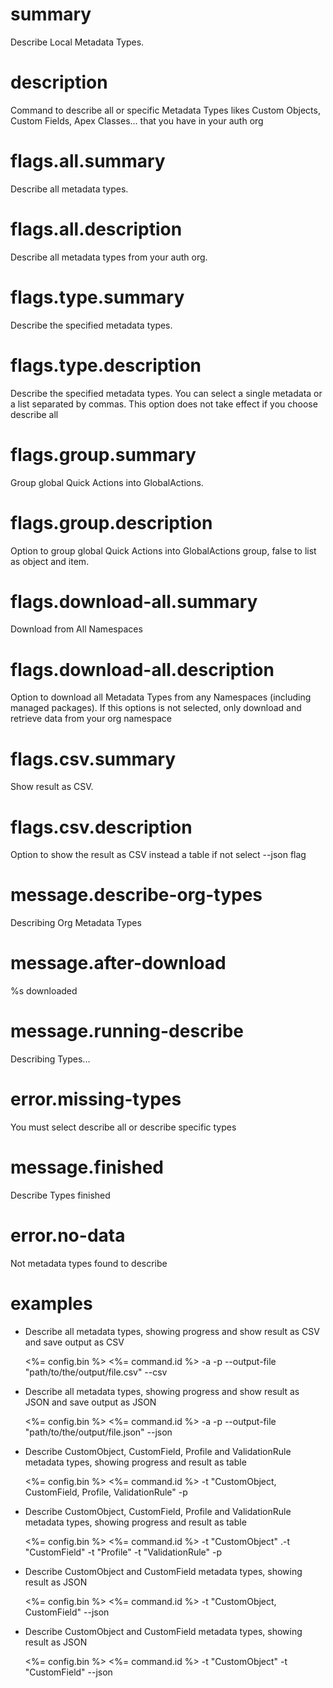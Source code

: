 # summary

Describe Local Metadata Types.

# description

Command to describe all or specific Metadata Types likes Custom Objects, Custom Fields, Apex Classes... that you have in your auth org

# flags.all.summary

Describe all metadata types.

# flags.all.description

Describe all metadata types from your auth org.

# flags.type.summary

Describe the specified metadata types.

# flags.type.description

Describe the specified metadata types. You can select a single metadata or a list separated by commas. This option does not take effect if you choose describe all

# flags.group.summary

Group global Quick Actions into GlobalActions.

# flags.group.description

Option to group global Quick Actions into GlobalActions group, false to list as object and item.

# flags.download-all.summary

Download from All Namespaces

# flags.download-all.description

Option to download all Metadata Types from any Namespaces (including managed packages). If this options is not selected, only download and retrieve data from your org namespace

# flags.csv.summary

Show result as CSV.

# flags.csv.description

Option to show the result as CSV instead a table if not select --json flag

# message.describe-org-types

Describing Org Metadata Types

# message.after-download

%s downloaded

# message.running-describe

Describing Types...

# error.missing-types

You must select describe all or describe specific types

# message.finished

Describe Types finished

# error.no-data

Not metadata types found to describe

# examples

- Describe all metadata types, showing progress and show result as CSV and save output as CSV

  <%= config.bin %> <%= command.id %> -a -p --output-file "path/to/the/output/file.csv" --csv

- Describe all metadata types, showing progress and show result as JSON and save output as JSON

  <%= config.bin %> <%= command.id %> -a -p --output-file "path/to/the/output/file.json" --json

- Describe CustomObject, CustomField, Profile and ValidationRule metadata types, showing progress and result as table

  <%= config.bin %> <%= command.id %> -t "CustomObject, CustomField, Profile, ValidationRule" -p

- Describe CustomObject, CustomField, Profile and ValidationRule metadata types, showing progress and result as table

  <%= config.bin %> <%= command.id %> -t "CustomObject" .-t "CustomField" -t "Profile" -t "ValidationRule" -p

- Describe CustomObject and CustomField metadata types, showing result as JSON

  <%= config.bin %> <%= command.id %> -t "CustomObject, CustomField" --json

- Describe CustomObject and CustomField metadata types, showing result as JSON

  <%= config.bin %> <%= command.id %> -t "CustomObject" -t "CustomField" --json
